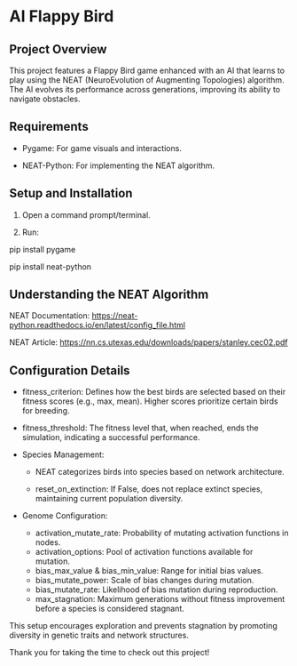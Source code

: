 # AI Flappy Bird

## Project Overview

This project features a Flappy Bird game enhanced with an AI that learns to play using the NEAT (NeuroEvolution of Augmenting Topologies) algorithm. The AI evolves its performance across generations, improving its ability to navigate obstacles.

## Requirements

* Pygame: For game visuals and interactions.

* NEAT-Python: For implementing the NEAT algorithm.

## Setup and Installation

1. Open a command prompt/terminal.

2. Run:

pip install pygame

pip install neat-python

## Understanding the NEAT Algorithm

NEAT Documentation: https://neat-python.readthedocs.io/en/latest/config_file.html

NEAT Article: https://nn.cs.utexas.edu/downloads/papers/stanley.cec02.pdf

## Configuration Details

* fitness_criterion: Defines how the best birds are selected based on their fitness scores (e.g., max, mean). Higher scores prioritize certain birds for breeding.

* fitness_threshold: The fitness level that, when reached, ends the simulation, indicating a successful performance.

* Species Management:

  * NEAT categorizes birds into species based on network architecture.

  * reset_on_extinction: If False, does not replace extinct species, maintaining current population diversity.

* Genome Configuration:

  * activation_mutate_rate: Probability of mutating activation functions in nodes.
  * activation_options: Pool of activation functions available for mutation.
  * bias_max_value & bias_min_value: Range for initial bias values.
  * bias_mutate_power: Scale of bias changes during mutation.
  * bias_mutate_rate: Likelihood of bias mutation during reproduction.
  * max_stagnation: Maximum generations without fitness improvement before a species is considered stagnant.

This setup encourages exploration and prevents stagnation by promoting diversity in genetic traits and network structures.

Thank you for taking the time to check out this project!
